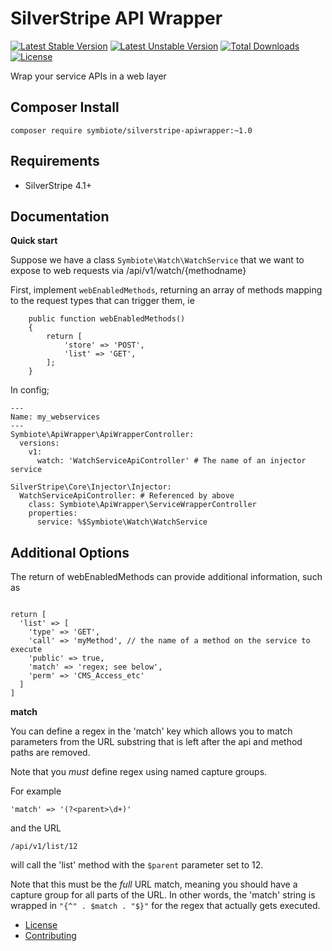 # SilverStripe API Wrapper

[![Latest Stable Version](https://poser.pugx.org/symbiote/silverstripe-apiwrapper/version.svg)](https://github.com/symbiote/silverstripe-apiwrapper/releases)
[![Latest Unstable Version](https://poser.pugx.org/symbiote/silverstripe-apiwrapper/v/unstable.svg)](https://packagist.org/packages/symbiote/silverstripe-apiwrapper)
[![Total Downloads](https://poser.pugx.org/symbiote/silverstripe-apiwrapper/downloads.svg)](https://packagist.org/packages/symbiote/silverstripe-apiwrapper)
[![License](https://poser.pugx.org/symbiote/silverstripe-apiwrapper/license.svg)](https://github.com/symbiote/silverstripe-apiwrapper/blob/master/LICENSE.md)


Wrap your service APIs in a web layer

## Composer Install

```
composer require symbiote/silverstripe-apiwrapper:~1.0
```

## Requirements

* SilverStripe 4.1+

## Documentation

**Quick start**

Suppose we have a class `Symbiote\Watch\WatchService` that we want to expose
to web requests via /api/v1/watch/{methodname}

First, implement `webEnabledMethods`, returning an array of methods mapping to
the request types that can trigger them, ie

```
    public function webEnabledMethods()
    {
        return [
            'store' => 'POST',
            'list' => 'GET',
        ];
    }

```



In config;

```
---
Name: my_webservices
---
Symbiote\ApiWrapper\ApiWrapperController:
  versions:
    v1:
      watch: 'WatchServiceApiController' # The name of an injector service

SilverStripe\Core\Injector\Injector:
  WatchServiceApiController: # Referenced by above
    class: Symbiote\ApiWrapper\ServiceWrapperController
    properties:
      service: %$Symbiote\Watch\WatchService
```

## Additional Options

The return of webEnabledMethods can provide additional information, such as

```

return [
  'list' => [
    'type' => 'GET', 
    'call' => 'myMethod', // the name of a method on the service to execute 
    'public' => true,
    'match' => 'regex; see below',
    'perm' => 'CMS_Access_etc'
  ]
]
```

**match**

You can define a regex in the 'match' key which allows you to match parameters
from the URL substring that is left after the api and method paths are removed. 

Note that you _must_ define regex using named capture groups. 

For example

`'match' => '(?<parent>\d+)'`

and the URL 

`/api/v1/list/12`

will call the 'list' method with the `$parent` parameter set to 12. 

Note that this must be the _full_ URL match, meaning you should have a capture
group for all parts of the URL. In other words, the 'match' string is wrapped
in `"{^" . $match . "$}"` for the regex that actually gets executed. 


* [License](LICENSE.md)
* [Contributing](CONTRIBUTING.md)
